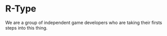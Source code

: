 # R-Type
We are a group of independent game developers who are taking their firsts steps into this thing.
